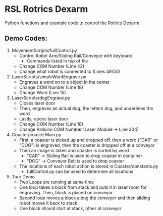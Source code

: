 # RSL Rotrics Dexarm

Python functions and example code to control the Rotrics Dexarm.


## Demo Codes:

1. MovementScripts/fullControl.py
   - Control Robot Arm/Sliding Rail/Conveyor with keyboard
     - Commands listed in top of file 
   - Change COM Number (Line 42)
   - Change what robot is connected to (Lines 49/50)
2. LaserScripts/simpleWordEngrave.py
   - Engraves a word on to a object in the center
   - Change COM Number (Line 18)
   - Change Word (Line 15)
3. LaserScripts/dogEngrave.py
   - Closes laser door
   - Then, engraves an actual dog, the letters dog, and underlines the word
   - Lastly, opens laser door
   - Change COM Number (Line 18)
   - Change Arduino COM Number (Laser Module -> Line 204)
4. Coaster/coasterMain.py
   - First, a coaster is picked up and dropped off, then a word ("CAR" or "DOG") is engraved, then the coaster is dropped off at a conveyor
   - Then an image is taken and coaster is sorted by word
     - "CAR" -> Sliding Rail is used to drop coaster in container
     - "DOG" -> Conveyor Belt is used to drop coaster
   - The locations of each robot action is stored in Coaster/constants.py
     - fullControl.py can be used to determine all locations 
5. Tour Demo
   - Two Loops are running at same time
   - One loop takes a block from stack and puts it in laser room for engraving. Then, block is placed on conveyor.
   - Second loop moves a block along the conveyor and then sliding robot moves it back to stack.
   - One block should start at stack, other at conveyor